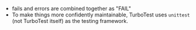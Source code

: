 - fails and errors are combined together as "FAIL"
- To make things more confidently maintainable, TurboTest uses `unittest` (not TurboTest itself) as the testing framework.
